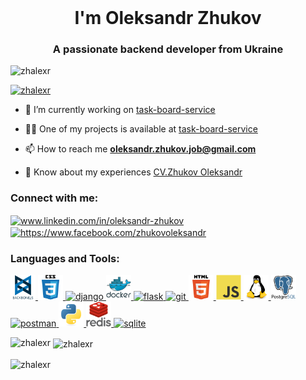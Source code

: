 <div align="center">
  <img src="https://media.giphy.com/media/v1.Y2lkPTc5MGI3NjExN2Q4MGZmN2RkZTMzOWUwNTJiODAxNGY0NGM2ODRlMzYxMTQyYmRmOSZjdD1n/xTiIzJSKB4l7xTouE8/giphy.gif" alt="">
</div>
<h1 align="center">I'm Oleksandr Zhukov</h1>
<h3 align="center">A passionate backend developer from Ukraine</h3>

<p align="left"> <img src="https://komarev.com/ghpvc/?username=zhalexr&label=Profile%20views&color=0e75b6&style=flat" alt="zhalexr" /> </p>

<p align="left"> <a href="https://github.com/ryo-ma/github-profile-trophy"><img src="https://github-profile-trophy.vercel.app/?username=zhalexr" alt="zhalexr" /></a> </p>

- 🔭 I’m currently working on [task-board-service](https://github.com/ZhAlexR/task_board/tree/develop)


- 👨‍💻 One of my projects is available at [task-board-service](https://task-board-service.onrender.com)

- 📫 How to reach me **oleksandr.zhukov.job@gmail.com**

- 📄 Know about my experiences [CV.Zhukov Oleksandr](#)

<h3 align="left">Connect with me:</h3>
<p align="left">
<a href="https://linkedin.com/in/www.linkedin.com/in/oleksandr-zhukov" target="blank"><img align="center" src="https://raw.githubusercontent.com/rahuldkjain/github-profile-readme-generator/master/src/images/icons/Social/linked-in-alt.svg" alt="www.linkedin.com/in/oleksandr-zhukov" height="30" width="40" /></a>
<a href="https://fb.com/https://www.facebook.com/zhukovoleksandr" target="blank"><img align="center" src="https://raw.githubusercontent.com/rahuldkjain/github-profile-readme-generator/master/src/images/icons/Social/facebook.svg" alt="https://www.facebook.com/zhukovoleksandr" height="30" width="40" /></a>
</p>

<h3 align="left">Languages and Tools:</h3>
<p align="left"> <a href="https://backbonejs.org" target="_blank" rel="noreferrer"> <img src="https://raw.githubusercontent.com/devicons/devicon/master/icons/backbonejs/backbonejs-original-wordmark.svg" alt="backbonejs" width="40" height="40"/> </a> <a href="https://www.w3schools.com/css/" target="_blank" rel="noreferrer"> <img src="https://raw.githubusercontent.com/devicons/devicon/master/icons/css3/css3-original-wordmark.svg" alt="css3" width="40" height="40"/> </a> <a href="https://www.djangoproject.com/" target="_blank" rel="noreferrer"> <img src="https://cdn.worldvectorlogo.com/logos/django.svg" alt="django" width="40" height="40"/> </a> <a href="https://www.docker.com/" target="_blank" rel="noreferrer"> <img src="https://raw.githubusercontent.com/devicons/devicon/master/icons/docker/docker-original-wordmark.svg" alt="docker" width="40" height="40"/> </a> <a href="https://flask.palletsprojects.com/" target="_blank" rel="noreferrer"> <img src="https://www.vectorlogo.zone/logos/pocoo_flask/pocoo_flask-icon.svg" alt="flask" width="40" height="40"/> </a> <a href="https://git-scm.com/" target="_blank" rel="noreferrer"> <img src="https://www.vectorlogo.zone/logos/git-scm/git-scm-icon.svg" alt="git" width="40" height="40"/> </a> <a href="https://www.w3.org/html/" target="_blank" rel="noreferrer"> <img src="https://raw.githubusercontent.com/devicons/devicon/master/icons/html5/html5-original-wordmark.svg" alt="html5" width="40" height="40"/> </a> <a href="https://developer.mozilla.org/en-US/docs/Web/JavaScript" target="_blank" rel="noreferrer"> <img src="https://raw.githubusercontent.com/devicons/devicon/master/icons/javascript/javascript-original.svg" alt="javascript" width="40" height="40"/> </a> <a href="https://www.linux.org/" target="_blank" rel="noreferrer"> <img src="https://raw.githubusercontent.com/devicons/devicon/master/icons/linux/linux-original.svg" alt="linux" width="40" height="40"/> </a> <a href="https://www.postgresql.org" target="_blank" rel="noreferrer"> <img src="https://raw.githubusercontent.com/devicons/devicon/master/icons/postgresql/postgresql-original-wordmark.svg" alt="postgresql" width="40" height="40"/> </a> <a href="https://postman.com" target="_blank" rel="noreferrer"> <img src="https://www.vectorlogo.zone/logos/getpostman/getpostman-icon.svg" alt="postman" width="40" height="40"/> </a> <a href="https://www.python.org" target="_blank" rel="noreferrer"> <img src="https://raw.githubusercontent.com/devicons/devicon/master/icons/python/python-original.svg" alt="python" width="40" height="40"/> </a> <a href="https://redis.io" target="_blank" rel="noreferrer"> <img src="https://raw.githubusercontent.com/devicons/devicon/master/icons/redis/redis-original-wordmark.svg" alt="redis" width="40" height="40"/> </a> <a href="https://www.sqlite.org/" target="_blank" rel="noreferrer"> <img src="https://www.vectorlogo.zone/logos/sqlite/sqlite-icon.svg" alt="sqlite" width="40" height="40"/> </a> </p>

<p><img align="left" src="https://github-readme-stats.vercel.app/api/top-langs?username=zhalexr&show_icons=true&locale=en&layout=compact" alt="zhalexr" /></p>

<p>&nbsp;<img align="center" src="https://github-readme-stats.vercel.app/api?username=zhalexr&show_icons=true&locale=en" alt="zhalexr" /></p>

<p><img align="center" src="https://github-readme-streak-stats.herokuapp.com/?user=zhalexr&" alt="zhalexr" /></p>
